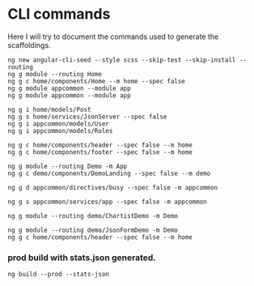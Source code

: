 # CLI commands

Here I will try to document the commands used to generate the scaffoldings.

```
ng new angular-cli-seed --style scss --skip-test --skip-install --routing
ng g module --routing Home
ng g c home/components/Home --m home --spec false
ng g module appcommon --module app
ng g module appcommon --module app

ng g i home/models/Post
ng g s home/services/JsonServer --spec false
ng g i appcommon/models/User
ng g i appcommon/models/Roles

ng g c home/components/header --spec false --m home
ng g c home/components/footer --spec false --m home

ng g module --routing Demo -m App
ng g c demo/components/DemoLanding --spec false --m demo

ng g d appcommon/directives/busy --spec false -m appcommon

ng g s appcommon/services/app --spec false -m appcommon

ng g module --routing demo/ChartistDemo -m Demo

ng g module --routing demo/JsonFormDemo -m Demo
ng g c home/components/header --spec false --m home
```

### prod build with stats.json generated.

```
ng build --prod --stats-json
```
